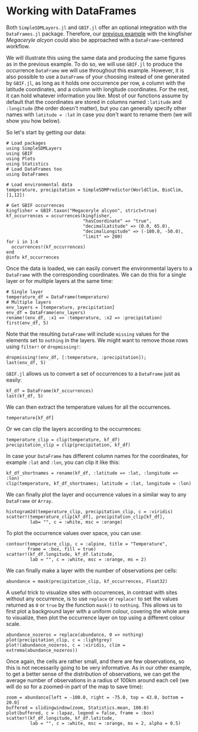 # Working with DataFrames

Both `SimpleSDMLayers.jl` and `GBIF.jl` offer an optional integration with the
`DataFrames.jl` package. Therefore, our [previous
example](https://ecojulia.github.io/SimpleSDMLayers.jl/latest/examples/gbif/)
with the kingfisher *Megaceryle alcyon* could also be approached with a
`DataFrame`-centered workflow.

We will illustrate this using the same data and producing the same figures as in
the previous example. To do so, we will use `GBIF.jl` to produce the occurrence
`DataFrame` we will use throughout this example. However, it is also possible to
use a `DataFrame` of your choosing instead of one generated by `GBIF.jl`, as
long as it holds one occurrence per row, a column with the latitude coordinates,
and a column with longitude coordinates. For the rest, it can hold whatever
information you like. Most of our functions assume by default that the
coordinates are stored in columns named `:latitude` and `:longitude` (the order
doesn't matter), but you can generally specify other names with `latitude =
:lat` in case you don't want to rename them (we will show you how below).

So let's start by getting our data:

```@example dataframes
# Load packages
using SimpleSDMLayers
using GBIF
using Plots
using Statistics
# Load DataFrames too
using DataFrames

# Load environmental data
temperature, precipitation = SimpleSDMPredictor(WorldClim, BioClim, [1,12])

# Get GBIF occurrences
kingfisher = GBIF.taxon("Megaceryle alcyon", strict=true)
kf_occurrences = occurrences(kingfisher, 
                             "hasCoordinate" => "true", 
                             "decimalLatitude" => (0.0, 65.0), 
                             "decimalLongitude" => (-180.0, -50.0), 
                             "limit" => 200)
for i in 1:4
  occurrences!(kf_occurrences)
end
@info kf_occurrences

```

Once the data is loaded, we can easily convert the environmental layers to a
`DataFrame` with the corresponding coordinates. We can do this for a single
layer or for multiple layers at the same time:

```@example dataframes
# Single layer
temperature_df = DataFrame(temperature)
# Multiple layers
env_layers = [temperature, precipitation]
env_df = DataFrame(env_layers)
rename!(env_df, :x1 => :temperature, :x2 => :precipitation)
first(env_df, 5)
```

Note that the resulting `DataFrame` will include `missing` values for the 
elements set to `nothing` in the layers. We might want to remove those rows 
using `filter!` or `dropmissing!`:

```@example dataframes
dropmissing!(env_df, [:temperature, :precipitation]);
last(env_df, 5)
```

`GBIF.jl` allows us to convert a set of occurrences to a `DataFrame` just as
easily:

```@example dataframes
kf_df = DataFrame(kf_occurrences)
last(kf_df, 5)
```

We can then extract the temperature values for all the occurrences.

```@example dataframes
temperature[kf_df]
```

Or we can clip the layers according to the occurrences:

```@example dataframes
temperature_clip = clip(temperature, kf_df)
precipitation_clip = clip(precipitation, kf_df)
```

In case your `DataFrame` has different column names for the coordinates, for
example `:lat` and `:lon`, you can clip it like this:

```@example dataframes
kf_df_shortnames = rename(kf_df, :latitude => :lat, :longitude => :lon)
clip(temperature, kf_df_shortnames; latitude = :lat, longitude = :lon)
```

We can finally plot the layer and occurrence values in a similar way to any
`DataFrame` or `Array`.

```@example dataframes
histogram2d(temperature_clip, precipitation_clip, c = :viridis)
scatter!(temperature_clip[kf_df], precipitation_clip[kf_df], 
         lab= "", c = :white, msc = :orange)
```

To plot the occurrence values over space, you can use:

```@example dataframes
contour(temperature_clip, c = :alpine, title = "Temperature", 
        frame = :box, fill = true)
scatter!(kf_df.longitude, kf_df.latitude, 
         lab = "", c = :white, msc = :orange, ms = 2)
```

We can finally make a layer with the number of observations per cells:

```@example dataframes
abundance = mask(precipitation_clip, kf_occurrences, Float32)
```

A useful trick to visualize sites with occurrences, in contrast with sites
without any occurrence, is to use `replace` or `replace!` to set the values
returned as `0` or `true` by the function `mask()` to `nothing`. This allows us
to first plot a background layer with a uniform colour, covering the whole area
to visualize, then plot the occurrence layer on top using a different colour
scale.

```@example dataframes
abundance_nozeros = replace(abundance, 0 => nothing)
plot(precipitation_clip, c = :lightgrey)
plot!(abundance_nozeros, c = :viridis, clim = extrema(abundance_nozeros))
```

Once again, the cells are rather small, and there are few observations, so this
is not necessarily going to be very informative. As in our other example, to
get a better sense of the distribution of observations, we can get the average
number of observations in a radius of 100km around each cell (we will do so for
a zoomed-in part of the map to save time):

```@example dataframes
zoom = abundance[left = -100.0, right = -75.0, top = 43.0, bottom = 20.0]
buffered = slidingwindow(zoom, Statistics.mean, 100.0)
plot(buffered, c = :lapaz, legend = false, frame = :box)
scatter!(kf_df.longitude, kf_df.latitude, 
         lab = "", c = :white, msc = :orange, ms = 2, alpha = 0.5)
```